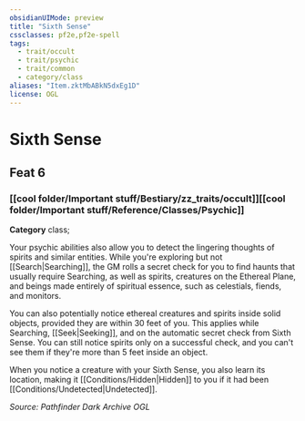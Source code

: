 ```yaml
---
obsidianUIMode: preview
title: "Sixth Sense"
cssclasses: pf2e,pf2e-spell
tags:
  - trait/occult
  - trait/psychic
  - trait/common
  - category/class
aliases: "Item.zktMbABkN5dxEg1D"
license: OGL
---
```

# Sixth Sense
## Feat 6
### [[cool folder/Important stuff/Bestiary/zz_traits/occult]][[cool folder/Important stuff/Reference/Classes/Psychic]]

**Category** class; 




Your psychic abilities also allow you to detect the lingering thoughts of spirits and similar entities. While you're exploring but not [[Search|Searching]], the GM rolls a secret check for you to find haunts that usually require Searching, as well as spirits, creatures on the Ethereal Plane, and beings made entirely of spiritual essence, such as celestials, fiends, and monitors.

You can also potentially notice ethereal creatures and spirits inside solid objects, provided they are within 30 feet of you. This applies while Searching, [[Seek|Seeking]], and on the automatic secret check from Sixth Sense. You can still notice spirits only on a successful check, and you can't see them if they're more than 5 feet inside an object.

When you notice a creature with your Sixth Sense, you also learn its location, making it [[Conditions/Hidden|Hidden]] to you if it had been [[Conditions/Undetected|Undetected]].

*Source: Pathfinder Dark Archive*
*OGL*